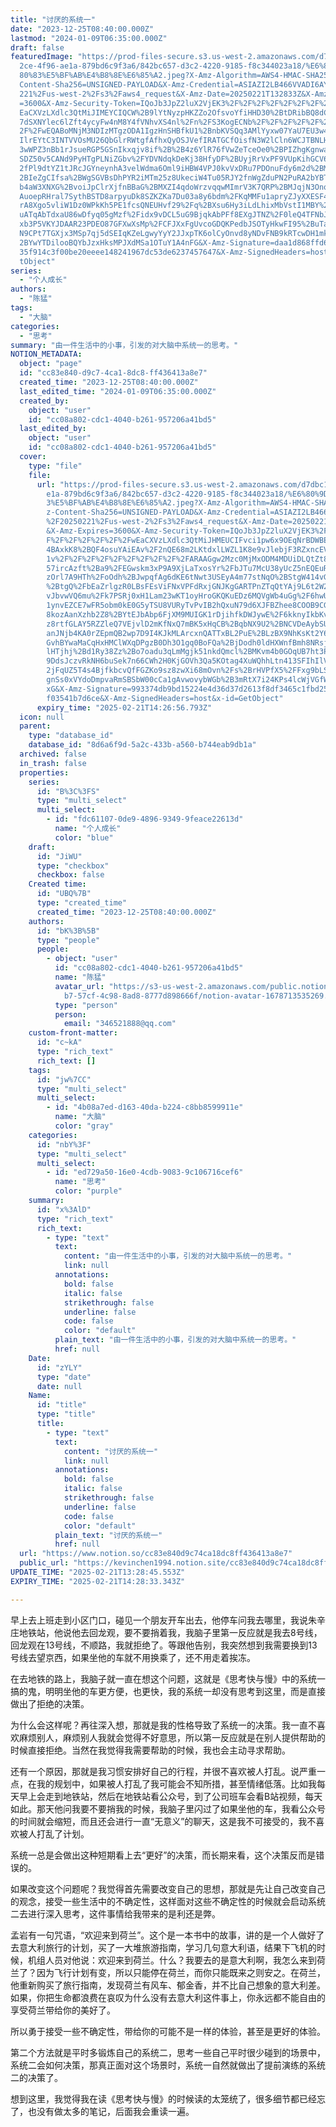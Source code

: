 ```yaml
---
title: "讨厌的系统一"
date: "2023-12-25T08:40:00.000Z"
lastmod: "2024-01-09T06:35:00.000Z"
draft: false
featuredImage: "https://prod-files-secure.s3.us-west-2.amazonaws.com/d7dbc101-8\
  2ce-4f96-ae1a-879bd6c9f3a6/842bc657-d3c2-4220-9185-f8c344023a18/%E6%80%9D%E8%\
  80%83%E5%BF%AB%E4%B8%8E%E6%85%A2.jpeg?X-Amz-Algorithm=AWS4-HMAC-SHA256&X-Amz-\
  Content-Sha256=UNSIGNED-PAYLOAD&X-Amz-Credential=ASIAZI2LB466VVADI6AY%2F20250\
  221%2Fus-west-2%2Fs3%2Faws4_request&X-Amz-Date=20250221T132833Z&X-Amz-Expires\
  =3600&X-Amz-Security-Token=IQoJb3JpZ2luX2VjEK3%2F%2F%2F%2F%2F%2F%2F%2F%2F%2Fw\
  EaCXVzLXdlc3QtMiJIMEYCIQCW%2B9lYtNyzpHKZZo2OfsvoYfiHHD30%2BtDRibBQ8dCldAIhAOk\
  7dSXNYlec6lZft4ycyFw4nM8Y4fVNhvXS4nl%2Fn%2FS3KogECNb%2F%2F%2F%2F%2F%2F%2F%2F%\
  2F%2FwEQABoMNjM3NDIzMTgzODA1IgzHnSHBfkU1%2BnbKVSQq3AMlYyxw07YaU7EU3w4%2FBxN3D\
  IlrEYtC3INTVVOsMU26QbGlrRWtgfAfhxQyOSJVefIRATGCfOisfN3W2lCln6WCJTBNLHmlqq26QZ\
  3wWPZ3nBb1rJsueRGP5GSnIkxqjv8if%2B%2B4z6YlR76fVwZeTceOe0%2BPIZhgKgnwaS0ifQPGC\
  SDZ50v5CANd9PyHTgPLNiZGbv%2FYDVNdqkDeKj38HfyDF%2BUyjRrVxPF9VUpKihGCV60OfbhFrr\
  2fPl9dtYZ1tJRcJGYneynhA3velWdma6Oml9iHBW4VPJ0kvVxDRu7PDOnuFdy6m2d%2BMx0R51m3%\
  2BIeZgCIfsa%2BWgSGVBsDhPYR2iMTm25z8UkeciW4Tu05RJY2fnWgZduPN2PuRA2bYBT%2FtBY6n\
  b4aW3XNXG%2BvoiJpClrXjfnBBaG%2BMXZI4qdoWrzvqqwMImrV3K7QRP%2BMJqjN3Onq%2FOxPoJ\
  AuoepRHral7SythBSTD8arpyuDk8SZKZKa7Du03a8y6bdm%2FKqMMFu1apryZJyXXESF4iW61N6NQ\
  rA8Xgo5vliW1Dz0WPkKh5PE1fcsQNEUHvf29%2Fq%2BXsu6Hy3iLdLhixMbVstI1MBY%2B2TvSjOm\
  uATqAbTdxaU86wDfyq05gMzf%2Fidx9vDCL5uG9BjqkAbPFf8EXgJTNZ%2F0leQ4TFNbJogpvpCN8\
  xb3P5VKYJDAAR23PDEO87GFXwXsMp%2FCFJXxFgUvcoGDQKPedbJSOTyHkwFI95%2BuTaecUG1wuF\
  N9CPt7TGXjx3MSp7qj5dSEIqKZeLgwyYyY2JJxpTK6olCyOnvd8yNDvFNB9kRTcwDH1mkSYUOrg8%\
  2BYwYTDilooBQYbJzxHksMPJXdMSa1OTuY1A4nFG&X-Amz-Signature=daa1d868ffd6f578ea78\
  35f914c3f00be20eeee148241967dc53de6237457647&X-Amz-SignedHeaders=host&x-id=Ge\
  tObject"
series:
  - "个人成长"
authors:
  - "陈猛"
tags:
  - "大脑"
categories:
  - "思考"
summary: "由一件生活中的小事，引发的对大脑中系统一的思考。"
NOTION_METADATA:
  object: "page"
  id: "cc83e840-d9c7-4ca1-8dc8-ff436413a8e7"
  created_time: "2023-12-25T08:40:00.000Z"
  last_edited_time: "2024-01-09T06:35:00.000Z"
  created_by:
    object: "user"
    id: "cc08a802-cdc1-4040-b261-957206a41bd5"
  last_edited_by:
    object: "user"
    id: "cc08a802-cdc1-4040-b261-957206a41bd5"
  cover:
    type: "file"
    file:
      url: "https://prod-files-secure.s3.us-west-2.amazonaws.com/d7dbc101-82ce-4f96-a\
        e1a-879bd6c9f3a6/842bc657-d3c2-4220-9185-f8c344023a18/%E6%80%9D%E8%80%8\
        3%E5%BF%AB%E4%B8%8E%E6%85%A2.jpeg?X-Amz-Algorithm=AWS4-HMAC-SHA256&X-Am\
        z-Content-Sha256=UNSIGNED-PAYLOAD&X-Amz-Credential=ASIAZI2LB466WIC27RCP\
        %2F20250221%2Fus-west-2%2Fs3%2Faws4_request&X-Amz-Date=20250221T132656Z\
        &X-Amz-Expires=3600&X-Amz-Security-Token=IQoJb3JpZ2luX2VjEK3%2F%2F%2F%2\
        F%2F%2F%2F%2F%2F%2FwEaCXVzLXdlc3QtMiJHMEUCIFvci1pw6x9OEqNrBDWBE7EVb9gqa\
        4BAxkK8%2BQF4osuYAiEAv%2F2nQE68m2LKtdxlLWZL1K8e9vJlebjF3RZxncEVDYEqiAQI\
        1v%2F%2F%2F%2F%2F%2F%2F%2F%2F%2FARAAGgw2Mzc0MjMxODM4MDUiDLQtZt8POGVWlRs\
        57ircAzft%2Ba9%2FEGwskm3xP9A9XjLaTxosYr%2FbJTu7McU38yUcZ5nEQEuRmgRx%2Bf\
        zOrl7A9HTh%2FoOdh%2BJwpqfAg6dKE6tNwt3USEyA4m77stNqO%2BStgW414vGT2LF%2Fm\
        %2BtgQ%2FbEaZrlgzR0LBsFEsViFNxVPFdRxjGNJKgGARTPnZTqQtYAj9L6t2W2jUwBugY4\
        vJbvwVQ6mu%2Fk7PSRj0xH1Lam23wKT1oyHroGKQKuEDz6MQVgWb4uGg%2F6hwUqFf%2F8g\
        1ynvEZCE7wFR5obm0kE0G5yTSU8VURyTvPvIB2hQxuN79d6XJFBZhee8COOB9CGO9lLncz8\
        8kozAanXzhb2Z8%2BYtEJbAbp6FjXM9MUIGK1rDjihfkDWJywE%2F6kknyIkbKvtRpwj5PJ\
        z8rtfGLAY5RZZleQ7VEjvlD2mKfNxQ7mBK5xHqCB%2BqbNX9U2%2BNCVDeAybSU0LhdbehV\
        anJNjb4KA0rZEpmQB2wp7D9I4KJkMLArcxnQATTxBL2PuE%2BLzBX9NhKsKt2Y6iDlgok2q\
        GvhBYwaMaCqHxHMClWXqDPgzB0Dh3O1gq0BoFQa%2BjDodh0ldHXWnfBmh8NRsjZhyxGb7C\
        lHTjhj%2Bd1Ry38Zz%2Bo7oadu3qLmMgjk51nkdQmcl%2BMKvm4b0GOqUB7ht3PUxGBCyhk\
        9DdsJczvRkNH6buSek7n66CWh2H0KjGOVh3Qa5KOtag4XuWQhhLtn413SFIhIlVvx6JV3AJ\
        2jFqUZ5T4s4BjfkbcvQfFGZKo9sz8zwXi68mOvn%2Fs%2BrHVPfX5%2FFxg9bLSGKiszZP2\
        gnSs0xVYdoDmpvaRmSBSbW00cCa1gAvwovybWGb%2B3mRtX7i24KPs4lcWjVGfWN365oREs\
        xG&X-Amz-Signature=993374db9bd15224e4d36d37d2613f8df3465c1fbd25d7dbec7f\
        f03541b7d6ce&X-Amz-SignedHeaders=host&x-id=GetObject"
      expiry_time: "2025-02-21T14:26:56.793Z"
  icon: null
  parent:
    type: "database_id"
    database_id: "8d6a6f9d-5a2c-433b-a560-b744eab9db1a"
  archived: false
  in_trash: false
  properties:
    series:
      id: "B%3C%3FS"
      type: "multi_select"
      multi_select:
        - id: "fdc61107-0de9-4896-9349-9feace22613d"
          name: "个人成长"
          color: "blue"
    draft:
      id: "JiWU"
      type: "checkbox"
      checkbox: false
    Created time:
      id: "UBQ%7B"
      type: "created_time"
      created_time: "2023-12-25T08:40:00.000Z"
    authors:
      id: "bK%3B%5B"
      type: "people"
      people:
        - object: "user"
          id: "cc08a802-cdc1-4040-b261-957206a41bd5"
          name: "陈猛"
          avatar_url: "https://s3-us-west-2.amazonaws.com/public.notion-static.com/775523\
            b7-57cf-4c98-8ad8-8777d898666f/notion-avatar-1678713535269.png"
          type: "person"
          person:
            email: "346521888@qq.com"
    custom-front-matter:
      id: "c~kA"
      type: "rich_text"
      rich_text: []
    tags:
      id: "jw%7CC"
      type: "multi_select"
      multi_select:
        - id: "4b08a7ed-d163-40da-b224-c8bb8599911e"
          name: "大脑"
          color: "gray"
    categories:
      id: "nbY%3F"
      type: "multi_select"
      multi_select:
        - id: "ed729a50-16e0-4cdb-9083-9c106716cef6"
          name: "思考"
          color: "purple"
    summary:
      id: "x%3AlD"
      type: "rich_text"
      rich_text:
        - type: "text"
          text:
            content: "由一件生活中的小事，引发的对大脑中系统一的思考。"
            link: null
          annotations:
            bold: false
            italic: false
            strikethrough: false
            underline: false
            code: false
            color: "default"
          plain_text: "由一件生活中的小事，引发的对大脑中系统一的思考。"
          href: null
    Date:
      id: "zYLY"
      type: "date"
      date: null
    Name:
      id: "title"
      type: "title"
      title:
        - type: "text"
          text:
            content: "讨厌的系统一"
            link: null
          annotations:
            bold: false
            italic: false
            strikethrough: false
            underline: false
            code: false
            color: "default"
          plain_text: "讨厌的系统一"
          href: null
  url: "https://www.notion.so/cc83e840d9c74ca18dc8ff436413a8e7"
  public_url: "https://kevinchen1994.notion.site/cc83e840d9c74ca18dc8ff436413a8e7"
UPDATE_TIME: "2025-02-21T13:28:45.553Z"
EXPIRY_TIME: "2025-02-21T14:28:33.343Z"

---
```

<link rel="stylesheet" href="https://cdn.jsdelivr.net/npm/katex@0.16.2/dist/katex.min.css" integrity="sha384-bYdxxUwYipFNohQlHt0bjN/LCpueqWz13HufFEV1SUatKs1cm4L6fFgCi1jT643X" crossorigin="anonymous">


早上去上班走到小区门口，碰见一个朋友开车出去，他停车问我去哪里，我说朱辛庄地铁站，他说他去回龙观，要不要捎着我，我脑子里第一反应就是我去8号线，回龙观在13号线，不顺路，我就拒绝了。等跟他告别，我突然想到我需要换到13号线去望京西，如果坐他的车就不用换乘了，还不用走着挨冻。


在去地铁的路上，我脑子就一直在想这个问题，这就是《思考快与慢》中的系统一搞的鬼，明明坐他的车更方便，也更快，我的系统一却没有思考到这里，而是直接做出了拒绝的决策。


为什么会这样呢？再往深入想，那就是我的性格导致了系统一的决策。我一直不喜欢麻烦别人，麻烦别人我就会觉得不好意思，所以第一反应就是在别人提供帮助的时候直接拒绝。当然在我觉得我需要帮助的时候，我也会主动寻求帮助。


还有一个原因，那就是我习惯安排好自己的行程，并很不喜欢被人打乱。说严重一点，在我的规划中，如果被人打乱了我可能会不知所措，甚至情绪低落。比如我每天早上会走到地铁站，然后在地铁站看公众号，到了公司班车会看B站视频，每天如此。那天他问我要不要捎我的时候，我脑子里闪过了如果坐他的车，我看公众号的时间就会缩短，而且还会进行一直“无意义”的聊天，这是我不可接受的，我不喜欢被人打乱了计划。


系统一总是会做出这种短期看上去“更好”的决策，而长期来看，这个决策反而是错误的。


如果改变这个问题呢？我觉得首先需要改变自己的思想，那就是先让自己改变自己的观念，接受一些生活中的不确定性，这样面对这些不确定性的时候就会启动系统二去进行深入思考，这件事情给我带来的是利还是弊。


孟岩有一句咒语，“欢迎来到荷兰”。这个是一本书中的故事，讲的是一个人做好了去意大利旅行的计划，买了一大堆旅游指南，学习几句意大利语，结果下飞机的时候，机组人员对他说：欢迎来到荷兰。什么？我要去的是意大利啊，我怎么来到荷兰了？因为飞行计划有变，所以只能停在荷兰，而你只能既来之则安之。在荷兰，他重新购买了旅行指南，发现荷兰有风车、郁金香，并不比自己想象的意大利差。如果，你把生命都浪费在哀叹为什么没有去意大利这件事上，你永远都不能自由的享受荷兰带给你的美好了。


所以勇于接受一些不确定性，带给你的可能不是一样的体验，甚至是更好的体验。


第二个方法就是平时多锻炼自己的系统二，思考一些自己平时很少碰到的场景中，系统二会如何决策，那真正面对这个场景时，系统一自然就做出了提前演练的系统二的决策了。


想到这里，我觉得我在读《思考快与慢》的时候读的太笼统了，很多细节都已经忘了，也没有做太多的笔记，后面我会重读一遍。

